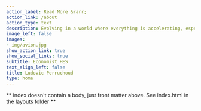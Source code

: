 ```yaml
---
action_label: Read More &rarr;
action_link: /about
action_type: text
description: Evolving in a world where everything is accelerating, especially in terms of employability and its indispensable skills for tomorrow, I decided to learn several languages, R with its many packages (18966) and Python for its many possibilities (application development, big data, ...). My website dedicated mainly to R and Python aims at retracing my learning of this fantastic language and also to share with all people wondering or wishing to learn this fabulous statistical tool or simply to complete the missing information of this site. More modestly, I have the secret hope that some professional barriers will disappear, especially by showing that in each one of us, innumerable facets and competences are available, a priori antinomic. To each and every one of you, I wish you a maximum of pleasure while browsing this site.
image_left: false
images:
- img/avion.jpg
show_action_link: true
show_social_links: true
subtitle: Economist HES
text_align_left: false
title: Ludovic Perruchoud
type: home
---
```


** index doesn't contain a body, just front matter above.
See index.html in the layouts folder **
